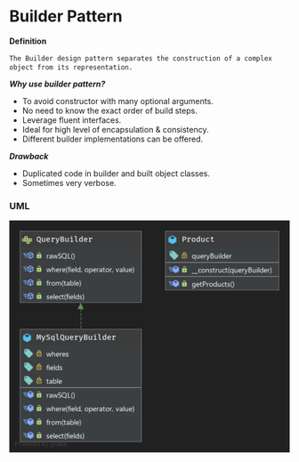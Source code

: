 # Builder Pattern

**Definition**
```
The Builder design pattern separates the construction of a complex object from its representation.
```

***Why use builder pattern?***
- To avoid constructor with many optional arguments.
- No need to know the exact order of build steps.
- Leverage fluent interfaces.
- Ideal for high level of encapsulation & consistency.
- Different builder implementations can be offered.

***Drawback***
- Duplicated code in builder and built object classes.
- Sometimes very verbose.

### UML
![Class Diagram](UML.png)
